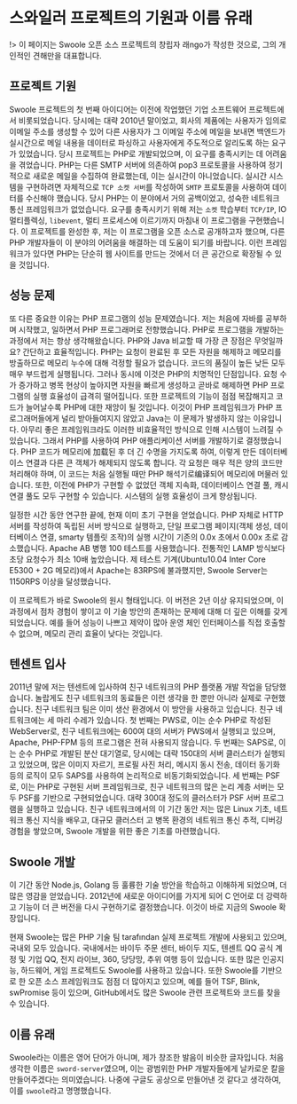 # 스와일러 프로젝트의 기원과 이름 유래

!> 이 페이지는 Swoole 오픈 소스 프로젝트의 창립자 래ngo가 작성한 것으로, 그의 개인적인 견해만을 대표합니다.


## 프로젝트 기원

Swoole 프로젝트의 첫 번째 아이디어는 이전에 작업했던 기업 소프트웨어 프로젝트에서 비롯되었습니다. 당시에는 대략 2010년 말이었고, 회사의 제품에는 사용자가 임의로 이메일 주소를 생성할 수 있어 다른 사용자가 그 이메일 주소에 메일을 보내면 백엔드가 실시간으로 메일 내용을 데이터로 파싱하고 사용자에게 주도적으로 알리도록 하는 요구가 있었습니다. 당시 프로젝트는 PHP로 개발되었으며, 이 요구를 충족시키는 데 어려움을 겪었습니다. PHP는 다른 SMTP 서버에 의존하여 pop3 프로토콜을 사용하여 정기적으로 새로운 메일을 수집하여 완료했는데, 이는 실시간이 아니었습니다. 실시간 시스템을 구현하려면 자체적으로 `TCP 소켓 서버`를 작성하여 `SMTP` 프로토콜을 사용하여 데이터를 수신해야 했습니다. 당시 PHP는 이 분야에서 거의 공백이었고, 성숙한 네트워크 통신 프레임워크가 없었습니다. 요구를 충족시키기 위해 저는 `소켓` 학습부터 `TCP/IP`, IO 멀티플렉싱, `libevent`, 멀티 프로세스에 이르기까지 마침내 이 프로그램을 구현했습니다. 이 프로젝트를 완성한 후, 저는 이 프로그램을 오픈 소스로 공개하고자 했으며, 다른 PHP 개발자들이 이 분야의 어려움을 해결하는 데 도움이 되기를 바랍니다. 이런 프레임워크가 있다면 PHP는 단순히 웹 사이트를 만드는 것에서 더 큰 공간으로 확장될 수 있을 것입니다.


## 성능 문제

또 다른 중요한 이유는 PHP 프로그램의 성능 문제였습니다. 저는 처음에 자바를 공부하며 시작했고, 일하면서 PHP 프로그래머로 전향했습니다. PHP로 프로그램을 개발하는 과정에서 저는 항상 생각해왔습니다. PHP와 Java 비교할 때 가장 큰 장점은 무엇일까요? 간단하고 효율적입니다. PHP는 요청이 완료된 후 모든 자원을 해제하고 메모리를 방출하므로 메모리 누수에 대해 걱정할 필요가 없습니다. 코드의 품질이 높든 낮든 모두 매우 부드럽게 실행됩니다. 그러나 동시에 이것은 PHP의 치명적인 단점입니다. 요청 수가 증가하고 병목 현상이 높아지면 자원을 빠르게 생성하고 곧바로 해제하면 PHP 프로그램의 실행 효율성이 급격히 떨어집니다. 또한 프로젝트의 기능이 점점 복잡해지고 코드가 늘어날수록 PHP에 대한 재앙이 될 것입니다. 이것이 PHP 프레임워크가 PHP 프로그래머들에게 널리 받아들여지지 않았고 Java는 이 문제가 발생하지 않는 이유입니다. 아무리 좋은 프레임워크라도 이러한 비효율적인 방식으로 인해 시스템이 느려질 수 있습니다. 그래서 PHP를 사용하여 PHP 애플리케이션 서버를 개발하기로 결정했습니다. PHP 코드가 메모리에 加载된 후 더 긴 수명을 가지도록 하여, 이렇게 만든 데이터베이스 연결과 다른 큰 객체가 해제되지 않도록 합니다. 각 요청은 매우 적은 양의 코드만 처리해야 하며, 이 코드는 처음 실행될 때만 PHP 해석기로编译되어 메모리에 머물러 있습니다. 또한, 이전에 PHP가 구현할 수 없었던 객체 지속화, 데이터베이스 연결 풀, 캐시 연결 풀도 모두 구현할 수 있습니다. 시스템의 실행 효율성이 크게 향상됩니다.

일정한 시간 동안 연구한 끝에, 현재 이미 초기 구현을 얻었습니다. PHP 자체로 HTTP 서버를 작성하여 독립된 서버 방식으로 실행하고, 단일 프로그램 페이지(객체 생성, 데이터베이스 연결, smarty 템플릿 조작)의 실행 시간이 기존의 0.0x 초에서 0.00x 초로 감소했습니다. Apache AB 병행 100 테스트를 사용했습니다. 전통적인 LAMP 방식보다 초당 요청수가 최소 10배 높았습니다. 제 테스트 기계(Ubuntu10.04 Inter Core E5300 + 2G 메모리)에서 Apache는 83RPS에 불과했지만, Swoole Server는 1150RPS 이상을 달성했습니다.

이 프로젝트가 바로 Swoole의 원시 형태입니다. 이 버전은 2년 이상 유지되었으며, 이 과정에서 점차 경험이 쌓이고 이 기술 방안의 존재하는 문제에 대해 더 깊은 이해를 갖게 되었습니다. 예를 들어 성능이 나쁘고 제약이 많아 운영 체인 인터페이스를 직접 호출할 수 없으며, 메모리 관리 효율이 낮다는 것입니다.


## 텐센트 입사

2011년 말에 저는 텐센트에 입사하여 친구 네트워크의 PHP 플랫폼 개발 작업을 담당했습니다. 놀랍게도 친구 네트워크의 동료들은 이런 생각을 한 뿐만 아니라 실제로 구현했습니다. 친구 네트워크 팀은 이미 생산 환경에서 이 방안을 사용하고 있습니다. 친구 네트워크에는 세 마리 수레가 있습니다. 첫 번째는 PWS로, 이는 순수 PHP로 작성된 WebServer로, 친구 네트워크에는 600여 대의 서버가 PWS에서 실행되고 있으며, Apache, PHP-FPM 등의 프로그램은 전혀 사용되지 않습니다. 두 번째는 SAPS로, 이는 순수 PHP로 개발된 분산 대기열로, 당시에는 대략 150대의 서버 클러스터가 실행되고 있었으며, 많은 이미지 자르기, 프로필 사진 처리, 메시지 동시 전송, 데이터 동기화 등의 로직이 모두 SAPS를 사용하여 논리적으로 비동기화되었습니다. 세 번째는 PSF로, 이는 PHP로 구현된 서버 프레임워크로, 친구 네트워크의 많은 논리 계층 서버는 모두 PSF를 기반으로 구현되었습니다. 대략 300대 정도의 클러스터가 PSF 서버 프로그램을 실행하고 있습니다. 친구 네트워크에서의 이 기간 동안 저는 많은 Linux 기초, 네트워크 통신 지식을 배우고, 대규모 클러스터 고 병목 환경의 네트워크 통신 추적, 디버깅 경험을 쌓았으며, Swoole 개발을 위한 좋은 기초를 마련했습니다.


## Swoole 개발

이 기간 동안 Node.js, Golang 등 훌륭한 기술 방안을 학습하고 이해하게 되었으며, 더 많은 영감을 얻었습니다. 2012년에 새로운 아이디어를 가지게 되어 C 언어로 더 강력하고 기능이 더 큰 버전을 다시 구현하기로 결정했습니다. 이것이 바로 지금의 Swoole 확장입니다.

현재 Swoole는 많은 PHP 기술 팀 tarafından 실제 프로젝트 개발에 사용되고 있으며, 국내외 모두 있습니다. 국내에서는 바이두 주문 센터, 바이두 지도, 텐센트 QQ 공식 계정 및 기업 QQ, 전지 라이브, 360, 당당망, 추위 여행 등이 있습니다. 또한 많은 인공지능, 하드웨어, 게임 프로젝트도 Swoole를 사용하고 있습니다. 또한 Swoole를 기반으로 한 오픈 소스 프레임워크도 점점 더 많아지고 있으며, 예를 들어 TSF, Blink, swPromise 등이 있으며, GitHub에서도 많은 Swoole 관련 프로젝트와 코드를 찾을 수 있습니다.

## 이름 유래

Swoole라는 이름은 영어 단어가 아니며, 제가 창조한 발음이 비슷한 글자입니다. 처음 생각한 이름은 `sword-server`였으며, 이는 광범위한 PHP 개발자들에게 날카로운 칼을 만들어주겠다는 의미였습니다. 나중에 구글도 공상으로 만들어낸 것 같다고 생각하여, 이를 `swoole`라고 명명했습니다.
